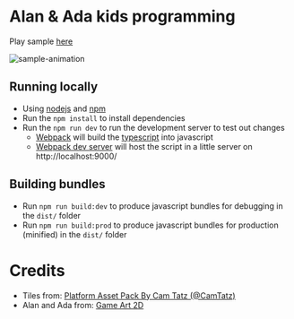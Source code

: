 # Alan & Ada kids programming

Play sample [here](https://excaliburjs.com/sample-platformer)

![sample-animation](./assets/sample.gif)

## Running locally

* Using [nodejs](https://nodejs.org/en/) and [npm](https://www.npmjs.com/)
* Run the `npm install` to install dependencies
* Run the `npm run dev` to run the development server to test out changes
   * [Webpack](https://webpack.js.org/) will build the [typescript](https://www.typescriptlang.org/) into javascript
   * [Webpack dev server](https://webpack.js.org/configuration/dev-server/) will host the script in a little server on http://localhost:9000/

## Building bundles

* Run `npm run build:dev` to produce javascript bundles for debugging in the `dist/` folder
* Run `npm run build:prod` to produce javascript bundles for production (minified) in the `dist/` folder

# Credits

* Tiles from: [Platform Asset Pack By Cam Tatz (@CamTatz)](https://opengameart.org/content/platformer-asset-pack-1)
* Alan and Ada from: [Game Art 2D](https://www.gameart2d.com/freebies.html)
